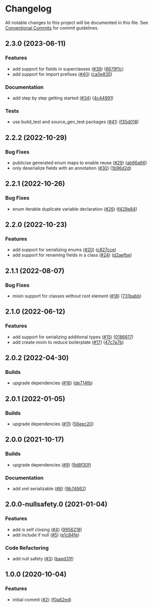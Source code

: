 # Changelog

All notable changes to this project will be documented in this file. See [Conventional Commits](https://www.conventionalcommits.org) for commit guidelines.

## 2.3.0 (2023-06-11)

### Features

* add support for fields in superclasses ([#39](https://github.com/tnc1997/dart-xml-serializable/issues/39)) ([8679f1c](https://github.com/tnc1997/dart-xml-serializable/commit/8679f1c0c48b18743c7cac7404ef793d84706d0a))
* add support for import prefixes ([#40](https://github.com/tnc1997/dart-xml-serializable/issues/40)) ([ca0e835](https://github.com/tnc1997/dart-xml-serializable/commit/ca0e835cb95fdc229c0303c09b79d5ea759897bc))

### Documentation

* add step by step getting started ([#34](https://github.com/tnc1997/dart-xml-serializable/issues/34)) ([4c44991](https://github.com/tnc1997/dart-xml-serializable/commit/4c449910ffbaf6453a50e3fe1ef324066e9a941e))

### Tests

* use build_test and source_gen_test packages ([#41](https://github.com/tnc1997/dart-xml-serializable/issues/41)) ([f35d018](https://github.com/tnc1997/dart-xml-serializable/commit/f35d0186b138a293236d26391bba8dd178600eb4))

## 2.2.2 (2022-10-29)

### Bug Fixes

* publicise generated enum maps to enable reuse ([#29](https://github.com/tnc1997/dart-xml-serializable/issues/29)) ([ab66a66](https://github.com/tnc1997/dart-xml-serializable/commit/ab66a665e92ad92d11055a404e3d444fa4556bb2))
* only deserialize fields with an annotation ([#30](https://github.com/tnc1997/dart-xml-serializable/issues/30)) ([1b96d2d](https://github.com/tnc1997/dart-xml-serializable/commit/1b96d2d2ef323a2e58054760b30720d45e6cf9af))

## 2.2.1 (2022-10-26)

### Bug Fixes

* enum iterable duplicate variable declaration ([#26](https://github.com/tnc1997/dart-xml-serializable/issues/26)) ([f429e84](https://github.com/tnc1997/dart-xml-serializable/commit/f429e84e25dae00ffc20b293c287b48f68b66f72))

## 2.2.0 (2022-10-23)

### Features

* add support for serializing enums ([#20](https://github.com/tnc1997/dart-xml-serializable/issues/20)) ([c827cce](https://github.com/tnc1997/dart-xml-serializable/commit/c827cce956d43968e78e6939719c4742968895c9))
* add support for renaming fields in a class ([#24](https://github.com/tnc1997/dart-xml-serializable/issues/24)) ([d2aefbe](https://github.com/tnc1997/dart-xml-serializable/commit/d2aefbe2d76d41c756fa4163e1584077400d271c))

## 2.1.1 (2022-08-07)

### Bug Fixes

* mixin support for classes without root element ([#18](https://github.com/tnc1997/dart-xml-serializable/issues/18)) ([731babb](https://github.com/tnc1997/dart-xml-serializable/commit/731babb2f627daa9eb395616a9857124cd66bb15))

## 2.1.0 (2022-06-12)

### Features

* add support for serializing additional types ([#15](https://github.com/tnc1997/dart-xml-serializable/issues/15)) ([0186617](https://github.com/tnc1997/dart-xml-serializable/commit/0186617c0bbdfe649818b36f98efcb26ca5b05f7))
* add create mixin to reduce boilerplate ([#17](https://github.com/tnc1997/dart-xml-serializable/issues/17)) ([47c7a7b](https://github.com/tnc1997/dart-xml-serializable/commit/47c7a7b7debfd82ff333573cf977450316a07c55))

## 2.0.2 (2022-04-30)

### Builds

* upgrade dependencies ([#16](https://github.com/tnc1997/dart-xml-serializable/issues/16)) ([de714fb](https://github.com/tnc1997/dart-xml-serializable/commit/de714fbcf413dd96200e23615d3ea580958d4ff0))

## 2.0.1 (2022-01-05)

### Builds

* upgrade dependencies ([#11](https://github.com/tnc1997/dart-xml-serializable/issues/11)) ([56eec20](https://github.com/tnc1997/dart-xml-serializable/commit/56eec207fc9bed4007768656749618cbe9b878e3))

## 2.0.0 (2021-10-17)

### Builds

* upgrade dependencies ([#9](https://github.com/tnc1997/dart-xml-serializable/issues/9)) ([9d8f30f](https://github.com/tnc1997/dart-xml-serializable/commit/9d8f30faf697edb0a88298f0b0d662059369fca1))

### Documentation

* add xml serializable ([#8](https://github.com/tnc1997/dart-xml-serializable/issues/8)) ([9b74662](https://github.com/tnc1997/dart-xml-serializable/commit/9b746624158eb389bfb3d3fcd53d160fc6153bfb))

## 2.0.0-nullsafety.0 (2021-01-04)

### Features

* add is self closing ([#4](https://github.com/tnc1997/dart-xml-serializable/issues/4)) ([9956218](https://github.com/tnc1997/dart-xml-serializable/commit/9956218380b58aa1cd43fbd2245bdc3db250f102))
* add include if null ([#5](https://github.com/tnc1997/dart-xml-serializable/issues/5)) ([e1c84fe](https://github.com/tnc1997/dart-xml-serializable/commit/e1c84fe3507b904160f0230c3a60508fc9191fa9))

### Code Refactoring

* add null safety ([#3](https://github.com/tnc1997/dart-xml-serializable/issues/3)) ([baed31f](https://github.com/tnc1997/dart-xml-serializable/commit/baed31fdfea01561af42599a9fa9b734077f9cce))

## 1.0.0 (2020-10-04)

### Features

* initial commit ([#2](https://github.com/tnc1997/dart-xml-serializable/issues/2)) ([f0a62ed](https://github.com/tnc1997/dart-xml-serializable/commit/f0a62ed929ab256666ee61ed41a91eaa7748b3d3))
